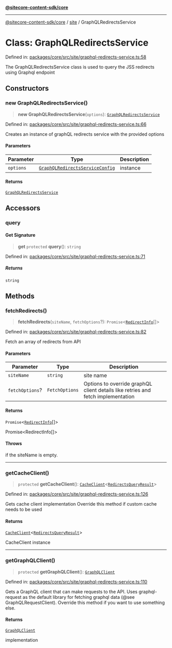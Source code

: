 [**@sitecore-content-sdk/core**](../../README.md)

***

[@sitecore-content-sdk/core](../../README.md) / [site](../README.md) / GraphQLRedirectsService

# Class: GraphQLRedirectsService

Defined in: [packages/core/src/site/graphql-redirects-service.ts:58](https://github.com/Sitecore/xmc-jss-dev/blob/35056f84fa747509971da5c424c6da14ea501376/packages/core/src/site/graphql-redirects-service.ts#L58)

The GraphQLRedirectsService class is used to query the JSS redirects using Graphql endpoint

## Constructors

### new GraphQLRedirectsService()

> **new GraphQLRedirectsService**(`options`): [`GraphQLRedirectsService`](GraphQLRedirectsService.md)

Defined in: [packages/core/src/site/graphql-redirects-service.ts:66](https://github.com/Sitecore/xmc-jss-dev/blob/35056f84fa747509971da5c424c6da14ea501376/packages/core/src/site/graphql-redirects-service.ts#L66)

Creates an instance of graphQL redirects service with the provided options

#### Parameters

| Parameter | Type | Description |
| ------ | ------ | ------ |
| `options` | [`GraphQLRedirectsServiceConfig`](../type-aliases/GraphQLRedirectsServiceConfig.md) | instance |

#### Returns

[`GraphQLRedirectsService`](GraphQLRedirectsService.md)

## Accessors

### query

#### Get Signature

> **get** `protected` **query**(): `string`

Defined in: [packages/core/src/site/graphql-redirects-service.ts:71](https://github.com/Sitecore/xmc-jss-dev/blob/35056f84fa747509971da5c424c6da14ea501376/packages/core/src/site/graphql-redirects-service.ts#L71)

##### Returns

`string`

## Methods

### fetchRedirects()

> **fetchRedirects**(`siteName`, `fetchOptions`?): `Promise`\<[`RedirectInfo`](../type-aliases/RedirectInfo.md)[]\>

Defined in: [packages/core/src/site/graphql-redirects-service.ts:82](https://github.com/Sitecore/xmc-jss-dev/blob/35056f84fa747509971da5c424c6da14ea501376/packages/core/src/site/graphql-redirects-service.ts#L82)

Fetch an array of redirects from API

#### Parameters

| Parameter | Type | Description |
| ------ | ------ | ------ |
| `siteName` | `string` | site name |
| `fetchOptions`? | `FetchOptions` | Options to override graphQL client details like retries and fetch implementation |

#### Returns

`Promise`\<[`RedirectInfo`](../type-aliases/RedirectInfo.md)[]\>

Promise<RedirectInfo[]>

#### Throws

if the siteName is empty.

***

### getCacheClient()

> `protected` **getCacheClient**(): [`CacheClient`](../../index/interfaces/CacheClient.md)\<[`RedirectsQueryResult`](../type-aliases/RedirectsQueryResult.md)\>

Defined in: [packages/core/src/site/graphql-redirects-service.ts:126](https://github.com/Sitecore/xmc-jss-dev/blob/35056f84fa747509971da5c424c6da14ea501376/packages/core/src/site/graphql-redirects-service.ts#L126)

Gets cache client implementation
Override this method if custom cache needs to be used

#### Returns

[`CacheClient`](../../index/interfaces/CacheClient.md)\<[`RedirectsQueryResult`](../type-aliases/RedirectsQueryResult.md)\>

CacheClient instance

***

### getGraphQLClient()

> `protected` **getGraphQLClient**(): [`GraphQLClient`](../../index/interfaces/GraphQLClient.md)

Defined in: [packages/core/src/site/graphql-redirects-service.ts:110](https://github.com/Sitecore/xmc-jss-dev/blob/35056f84fa747509971da5c424c6da14ea501376/packages/core/src/site/graphql-redirects-service.ts#L110)

Gets a GraphQL client that can make requests to the API. Uses graphql-request as the default
library for fetching graphql data (@see GraphQLRequestClient). Override this method if you
want to use something else.

#### Returns

[`GraphQLClient`](../../index/interfaces/GraphQLClient.md)

implementation
